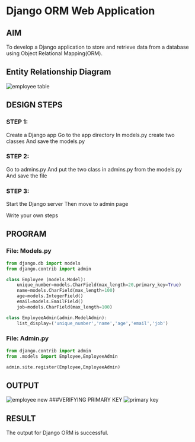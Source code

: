 # Django ORM Web Application

## AIM
To develop a Django application to store and retrieve data from a database using Object Relational Mapping(ORM).

## Entity Relationship Diagram
![employee table](https://user-images.githubusercontent.com/119561118/209993276-376a3490-7ed9-4cdd-906c-ee3d89cdb5fe.png)
## DESIGN STEPS

### STEP 1:
Create a Django app
Go to the app directory
In models.py create two classes 
And save the models.py

### STEP 2:
Go to admins.py
And put the two class in admins.py from the models.py
And save the file


### STEP 3:
Start the Django server
Then move to admin page

Write your own steps

## PROGRAM

### File: Models.py
```python
from django.db import models
from django.contrib import admin

class Employee (models.Model):
    unique_number=models.CharField(max_length=20,primary_key=True)
    name=models.CharField(max_length=100)
    age=models.IntegerField()
    email=models.EmailField()
    job=models.CharField(max_length=100)

class EmployeeAdmin(admin.ModelAdmin):
    list_display=('unique_number','name','age','email','job')
```


### File: Admin.py
```python
from django.contrib import admin
from .models import Employee,EmployeeAdmin

admin.site.register(Employee,EmployeeAdmin)
```
## OUTPUT
![employee new](https://user-images.githubusercontent.com/119561118/209993317-31440fa6-c62a-43b8-9ab7-738cc527866d.png)
###VERIFYING PRIMARY KEY
![primary key](https://user-images.githubusercontent.com/119561118/209993554-064c8b8b-360c-466f-bd62-0d4bf7b384a4.png)
## RESULT
The output for Django ORM is successful.
